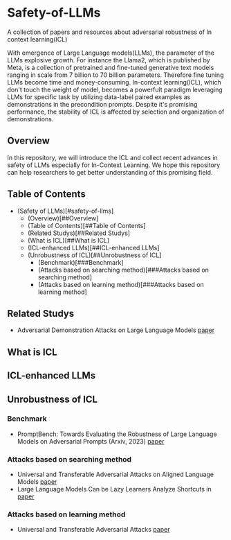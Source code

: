 # Safety-of-LLMs

A collection of papers and resources about adversarial robustness of In context learning(ICL)

With emergence of Large Language models(LLMs), the parameter of the LLMs explosive growth. For instance the Llama2, which is published by Meta, is a collection of pretrained and fine-tuned generative text models ranging in scale from 7 billion to 70 billion parameters. Therefore fine tuning LLMs become time and money-consuming. In-context learning(ICL), which don't touch the weight of model, becomes a powerfult paradigm leveraging LLMs for specific task by utilizing data-label paired examples as demonstrations in the precondition prompts. Despite it's promising performance, the stability of ICL is affected by selection and organization of demonstrations.

## Overview
In this repository, we will introduce the ICL and collect recent advances in safety of LLMs especially for In-Context Learning. 
We hope this repository can help researchers to get better understanding of this promising field.

## Table of Contents
* (Safety of LLMs)[#safety-of-llms]
    * (Overview)[##Overview]
    * (Table of Contents)[##Table of Contents]
    * (Related Studys)[##Related Studys]
    * (What is ICL)[##What is ICL]
    * (ICL-enhanced LLMs)[##ICL-enhanced LLMs]
    * (Unrobustness of ICL)[##Unrobustness of ICL]
        * (Benchmark)[###Benchmark]
        * (Attacks based on searching method)[###Attacks based on searching method]
        * (Attacks based on learning method)[###Attacks based on learning method]

## Related Studys
* Adversarial Demonstration Attacks on Large Language Models [paper](https://arxiv.org/pdf/2305.14950.pdf)

## What is ICL

## ICL-enhanced LLMs

## Unrobustness of ICL

### Benchmark 
* PromptBench: Towards Evaluating the Robustness of Large Language Models on Adversarial Prompts (Arxiv, 2023) [paper](https://arxiv.org/pdf/2306.04528.pdf)
### Attacks based on searching method
* Universal and Transferable Adversarial Attacks on Aligned Language Models [paper](https://arxiv.org/pdf/2307.15043.pdf)
* Large Language Models Can be Lazy Learners Analyze Shortcuts in [paper](https://arxiv.org/pdf/2305.17256.pdf)
### Attacks based on learning method
* Universal and Transferable Adversarial Attacks [paper](https://arxiv.org/pdf/2307.15043.pdf)


    


